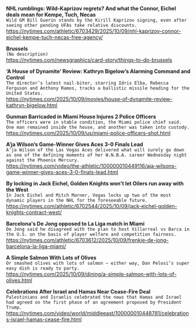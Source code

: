 **NHL rumblings: Wild-Kaprizov regrets? And what the Connor, Eichel deals mean for Kempe, Tuch, Necas**\
`Wild GM Bill Guerin stands by the Kirill Kaprizov signing, even after seeing other pending UFAs take relative discounts.`\
https://nytimes.com/athletic/6703429/2025/10/09/nhl-kaprizov-connor-eichel-kempe-tuch-necas-free-agency/

**Brussels**\
`(No description)`\
https://nytimes.com/newsgraphics/card-story/things-to-do-brussels

**‘A House of Dynamite’ Review: Kathryn Bigelow’s Alarming Command and Control**\
`The director’s latest nail-biter, starring Idris Elba, Rebecca Ferguson and Anthony Ramos, tracks a ballistic missile heading for the United States.`\
https://nytimes.com/2025/10/09/movies/house-of-dynamite-review-kathryn-bigelow.html

**Gunman Barricaded in Miami House Injures 2 Police Officers**\
`The officers were in stable condition, the Miami police chief said. One man remained inside the house, and another was taken into custody.`\
https://nytimes.com/2025/10/09/us/miami-police-officers-shot.html

**A’ja Wilson’s Game-Winner Gives Aces 3-0 Finals Lead**\
`A’ja Wilson of the Las Vegas Aces delivered what will surely go down as one of the defining moments of her W.N.B.A. career Wednesday night against the Phoenix Mercury.`\
https://nytimes.com/video/the-athletic/100000010449116/aja-wilsons-game-winner-gives-aces-3-0-finals-lead.html

**By locking in Jack Eichel, Golden Knights won't let Oilers run away with the West**\
`In Jack Eichel and Mitch Marner, Vegas locks up two of the most dynamic players in the NHL for the foreseeable future. `\
https://nytimes.com/athletic/6702544/2025/10/09/jack-eichel-golden-knights-contract-west/

**Barcelona's De Jong opposed to La Liga match in Miami**\
`De Jong said he disagreed with the plan to host Villarreal vs Barca in the U.S. on the basis of player welfare and competition fairness.`\
https://nytimes.com/athletic/6703612/2025/10/09/frenkie-de-jong-barcelona-la-liga-miami/

**A Simple Salmon With Lots of Olives**\
`Or smashed olives with lots of salmon — either way, Dan Pelosi’s super easy dish is ready to party.`\
https://nytimes.com/2025/10/09/dining/a-simple-salmon-with-lots-of-olives.html

**Celebrations After Israel and Hamas Near Cease-Fire Deal**\
`Palestinians and Israelis celebrated the news that Hamas and Israel had agreed on the first phase of an agreement proposed by President Trump.`\
https://nytimes.com/video/world/middleeast/100000010448781/celebrations-israel-hamas-cease-fire.html

